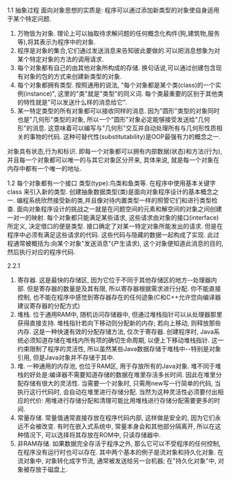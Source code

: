 1.1 抽象过程
面向对象思想的实质是: 程序可以通过添加新类型的对象使自身适用于某个特定问题.
1) 万物皆为对象. 理论上可以抽取待求解问题的任何概念化构件(狗,建筑物,服务等),将其表示为程序中的对象.
2) 程序是对象的集合,它们通过发送消息来告知彼此要做的.可以把消息想象为对某个特定对象的方法的调用请求.
3) 每个对象都有自己的由其他对象所构成的存储. 换句话说,可以通过创建包含现有对象的包的方式来创建新类型的对象.
4) 每个对象都拥有类型. 按照通用的说法, "每个对象都是某个类(class)的一个实例(instance)", 这里的"类"就是"类型"的同义词. 每个类最重要的区别于其他类的特性就是"可以发送什么样的消息给它".
5) 某一特定类型的所有对象都可以接收同样的消息. 因为"圆形"类型的对象同时也是"几何形"类型的对象, 所以一个"圆形"对象必定能够接受发送给"几何形"的消息. 这意味着可以编写与"几何形"交互并自动处理所有与几何形性质相关的事物的代码. 这种可替代性(substitutability)是OOP最强有力的概念之一.

对象具有状态,行为和标识. 即每一个对象都可以拥有内部数据(状态)和方法(行为), 并且每一个对象都可以唯一的与其它对象区分开来, 具体来说, 就是每一个对象在内存中都有一个唯一的地址.

1.2 每个对象都有一个接口
类型(type):鸟类和鱼类等. 在程序中使用基本关键字 class 来引入新的类型.
创建抽象数据类型(类)是面向对象程序设计的基本概念之一. 编程系统欣然接受新的类,并且像对待内置类型一样的照管它们和进行类型检查.
面向对象程序设计的挑战之一就是在问题空间的元素和解空间的对象之间创建一对一的映射.
每个对象都只能满足某些请求, 这些请求由对象的接口(interface)所定义, 决定借口的便是类型. 接口确定了对某一特定对象所能发出的请求. 但是在程序中必须有满足这些请求的代码. 这些代码与隐藏的数据一起构成了实现. 此过程通常被概括为:向某个对象"发送消息"(产生请求), 这个对象便知道此消息的目的, 然后执行对应的程序代码.

2.2.1
1) 寄存器. 这是最快的存储区, 因为它位于不同于其他存储区的地方--处理器内部. 但是寄存器的数量是及其有限, 所以寄存器根据需求进行分配. 你不能直接控制, 也不能在程序中感觉到寄存器存在的任何迹象(C和C++允许您向编译器建议寄存器的分配方式)
2) 堆栈. 位于通用RAM中, 随机访问存储器中, 但通过堆栈指针可以从处理器那里获得直接支持. 堆栈指针若向下移动则分配新的内存; 若向上移动, 则释放那些内存. 这是一种快速有效的分配存储方法, 仅次于寄存器. 创建程序时, Java系统必须知道存储在堆栈内所有项的确切生命周期, 以便上下移动堆栈指针. 这一约束限制了程序的灵活性, 所以虽然某些Java数据存储于堆栈中--特别是对象引用, 但是Java对象并不存储于其中.
3) 堆. 一种通用的内存池, 也位于RAM区, 用于存放所有的Java对象. 堆不同于堆栈的好处是:编译器不需要知道存储的数据在堆里存活多长时间. 因此在堆里分配存储有很大的灵活性. 当需要一个对象时, 只需用new写一行简单的代码, 当执行这行代码时, 会自动在堆里进行存储分配. 当然为这种灵活性必须要付出相应的代价: 用堆进行存储分配和清理可能比用堆栈进行存储分配需要更多的时间.
4) 常量存储. 常量值通常直接存放在程序代码内部, 这样做是安全的, 因为它们永远不会被改变. 有时在嵌入式系统中, 常量本身会和其他部分隔离开, 所以在这种情况下, 可以选择将其存放在ROM中, 只读存储器中.
5) 非RAM存储. 如果数据完全存活于程序之外, 那么它可以不受程序的任何控制, 在程序没有运行时也可以存在. 其中两个基本的例子是流对象和持久化对象. 在流对象中, 对象转化成字节流, 通常被发送给另一台机器; 在"持久化对象"中, 对象被存放于磁盘上.